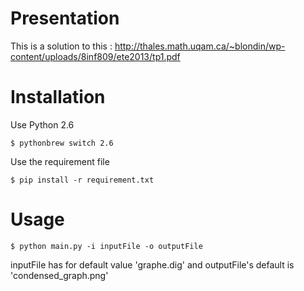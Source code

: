 # Presentation

This is a solution to this : http://thales.math.uqam.ca/~blondin/wp-content/uploads/8inf809/ete2013/tp1.pdf


# Installation

Use Python 2.6

    $ pythonbrew switch 2.6

Use the requirement file

    $ pip install -r requirement.txt
    
# Usage

    $ python main.py -i inputFile -o outputFile

inputFile has for default value 'graphe.dig' and outputFile's default is 'condensed_graph.png'